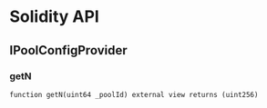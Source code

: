 # Solidity API

## IPoolConfigProvider

### getN

```solidity
function getN(uint64 _poolId) external view returns (uint256)
```

